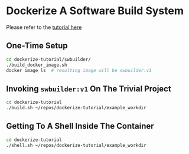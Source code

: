 # Dockerize A Software Build System
Please refer to the [tutorial here](https://ravi-chandran.github.io/blog/posts/docker/dockerizing-a-build-system/)

## One-Time Setup
```bash
cd dockerize-tutorial/swbuilder/ 
./build_docker_image.sh
docker image ls  # resulting image will be swbuilder:v1
```

##  Invoking `swbuilder:v1` On The Trivial Project
```bash
cd dockerize-tutorial
./build.sh ~/repos/dockerize-tutorial/example_workdir
```

## Getting To A Shell Inside The Container
```bash
cd dockerize-tutorial
./shell.sh ~/repos/dockerize-tutorial/example_workdir
```
